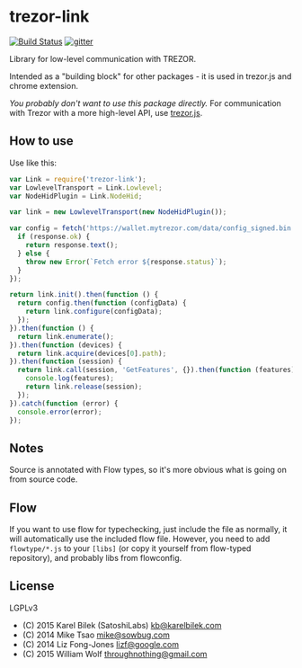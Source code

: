 # trezor-link

[![Build Status](https://travis-ci.org/trezor/trezor-link.svg?branch=master)](https://travis-ci.org/trezor/trezor-link) [![gitter](https://badges.gitter.im/trezor/community.svg)](https://gitter.im/trezor/community)

Library for low-level communication with TREZOR.

Intended as a "building block" for other packages - it is used in trezor.js and chrome extension.

*You probably don't want to use this package directly.* For communication with Trezor with a more high-level API, use [trezor.js](https://www.npmjs.com/package/trezor.js).

## How to use

Use like this:

```javascript
var Link = require('trezor-link');
var LowlevelTransport = Link.Lowlevel;
var NodeHidPlugin = Link.NodeHid;

var link = new LowlevelTransport(new NodeHidPlugin());

var config = fetch('https://wallet.mytrezor.com/data/config_signed.bin').then(function (response) {
  if (response.ok) {
    return response.text();
  } else {
    throw new Error(`Fetch error ${response.status}`);
  }
});

return link.init().then(function () { 
  return config.then(function (configData) {
    return link.configure(configData);
  });
}).then(function () {
  return link.enumerate();
}).then(function (devices) {
  return link.acquire(devices[0].path);
}).then(function (session) {
  return link.call(session, 'GetFeatures', {}).then(function (features) {
    console.log(features);
    return link.release(session);
  });
}).catch(function (error) {
  console.error(error);
});

```

## Notes

Source is annotated with Flow types, so it's more obvious what is going on from source code.

## Flow

If you want to use flow for typechecking, just include the file as normally, it will automatically use the included flow file. However, you need to add `flowtype/*.js` to your `[libs]` (or copy it yourself from flow-typed repository), and probably libs from flowconfig.

## License

LGPLv3

* (C) 2015 Karel Bilek (SatoshiLabs) <kb@karelbilek.com>
* (C) 2014 Mike Tsao <mike@sowbug.com>
* (C) 2014 Liz Fong-Jones <lizf@google.com>
* (C) 2015 William Wolf <throughnothing@gmail.com>

